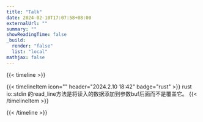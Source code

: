 ```yaml
---
title: "Talk"
date: 2024-02-10T17:07:58+08:00
externalUrl: ""
summary: ""
showReadingTime: false
_build:
  render: "false"
  list: "local"
mathjax: false
---
```


{{< timeline >}}

{{< timelineItem icon="" header="2024.2.10 18:42" badge="rust" >}}
rust io::stdin 的read_line方法是将读入的数据添加到参数buf后面而不是覆盖它。
{{< /timelineItem >}}

{{< /timeline >}}
